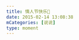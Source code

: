 ```yaml
---
title: 情人节快乐🌹
date: 2015-02-14 13:08:38
mCategories: [说说]
type: moment
---
```


<div id="pics-20150214130838"></div>

<script src="/lib/moment/pics.js"></script>
<script>
var data = [
    {"link": "2015-02-14_000000.webp", "type": "shuoshuo"}
];
picsRender(data, "pics-20150214130838");
</script>
